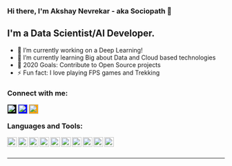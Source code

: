 ### Hi there, I'm Akshay Nevrekar - aka Sociopath 👋

## I'm a Data Scientist/AI Developer.
- 🔭 I’m currently working on a Deep Learning!
- 🌱 I’m currently learning Big about Data and Cloud based technologies
- 🥅 2020 Goals: Contribute to Open Source projects
- ⚡ Fun fact: I love playing FPS games and Trekking 

### Connect with me:

[<img align="left" alt="sociopath | github" width="22px" style="background-color:black;" src="https://cdn.jsdelivr.net/npm/simple-icons@v3/icons/github.svg" />][github]
[<img align="left" alt="sociopath | LinkedIn" width="22px" style="background-color:blue;" src="https://cdn.jsdelivr.net/npm/simple-icons@v3/icons/linkedin.svg" />][linkedin]
[<img align="left" alt="sociopath | stackoverflow" width="22px" style="background-color:orange;" src="https://cdn.jsdelivr.net/npm/simple-icons@v3/icons/stackoverflow.svg" />][stackoverflow]


<br />

### Languages and Tools:
<img align="left" alt="sociopath | LinkedIn" width="22px" src="https://cdn.jsdelivr.net/npm/simple-icons@v3/icons/python.svg" />
<img align="left" alt="sociopath | LinkedIn" width="22px" src="https://cdn.jsdelivr.net/npm/simple-icons@v3/icons/tensorflow.svg" />
<img align="left" alt="sociopath | LinkedIn" width="22px" src="https://cdn.jsdelivr.net/npm/simple-icons@v3/icons/keras.svg" />
<img align="left" alt="sociopath | LinkedIn" width="22px" src="https://cdn.jsdelivr.net/npm/simple-icons@v3/icons/django.svg" />
<img align="left" alt="sociopath | LinkedIn" width="22px" src="https://cdn.jsdelivr.net/npm/simple-icons@v3/icons/mysql.svg" />
<img align="left" alt="sociopath | LinkedIn" width="22px" src="https://cdn.jsdelivr.net/npm/simple-icons@v3/icons/mongodb.svg" />
<img align="left" alt="sociopath | LinkedIn" width="22px" src="https://cdn.jsdelivr.net/npm/simple-icons@v3/icons/sublimetext.svg" />
<img align="left" alt="sociopath | LinkedIn" width="22px" src="https://cdn.jsdelivr.net/npm/simple-icons@v3/icons/pycharm.svg" />
<img align="left" alt="sociopath | LinkedIn" width="22px" src="https://cdn.jsdelivr.net/npm/simple-icons@v3/icons/r.svg" />
<img align="left" alt="sociopath | LinkedIn" width="22px" src="https://cdn.jsdelivr.net/npm/simple-icons@v3/icons/flask.svg" />
<br />
<br />


---

[github]: https://github.com/sociopath00
[twitter]: x
[linkedin]: https://www.linkedin.com/in/akshay-nevrekar-68788374/
[stackoverflow]: https://stackoverflow.com/users/7932273/sociopath